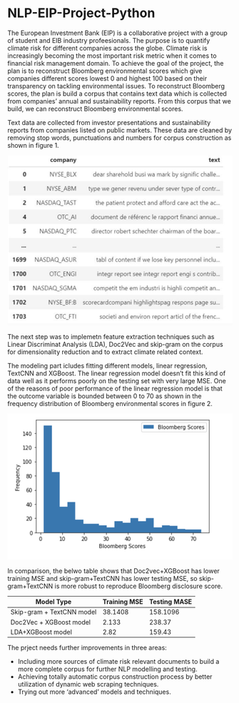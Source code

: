 # NLP-EIP-Project-Python
The European Investment Bank (EIP) is a collaborative project with a group of student and EIB industry profeesionals. The purpose is to quantify climate risk for different companies across the globe. Climate risk is increasingly becoming the most important risk metric when it comes to financial risk management domain. To achieve the goal of the project, the plan is to reconstruct Bloomberg environmental scores which give companies different scores lowest 0 and highest 100 based on their transparency on tackling environmental issues. To reconstruct Bloomberg scores, the plan is build a corpus that contains text data which is collected from companies’ annual and sustainability reports. From this corpus that we build, we can reconstruct Bloomberg environmental scores. 

Text data are collected from investor presentations and sustainability reports from companies listed on public markets. These data are cleaned by removing  stop words, punctuations and numbers for corpus construction as shown in figure 1.

![figure 1: The Constructed Corpus](Corpus.png)

The next step was to implemetn feature extraction techniques such as Linear Discriminat Analysis (LDA), Doc2Vec and skip-gram on the corpus for dimensionality reduction and to extract climate related context. 

The modeling part icludes fitting different models, linear regression, TextCNN and XGBoost. The linear regression model doesn’t fit this kind of data well as it performs poorly on the testing set with very large MSE. One of the reasons of poor performance of the linear regression model is that the outcome variable is bounded between 0 to 70 as shown in the frequency distribution of Bloomberg environmental scores in figure 2.
 
![figure 1: The he frequency distribution of Bloomberg environmental scores](BB_distribution.png)

In comparison, the belwo table shows that Doc2vec+XGBoost has lower training MSE and skip-gram+TextCNN has lower testing MSE, so skip-gram+TextCNN is more robust to reproduce Bloomberg disclosure score.

| Model Type | Training MSE |  Testing MASE|
|-|-|-|
|Skip-gram + TextCNN model|38.1408| 158.1096 | 
|Doc2Vec + XGBoost model|2.133| 238.37 | 
|LDA+XGBoost model|2.82| 159.43 | 

The prject needs further improvements in three areas:
- Including more sources of climate risk relevant documents to build a more complete corpus for further NLP modelling and testing.
- Achieving totally automatic corpus construction process by better utilization of dynamic web scraping techniques.
- Trying out more ‘advanced’ models and techniques. 
